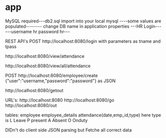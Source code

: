 # app
MySQL required---db2.sql import into your local mysql ----some values are populated--------
change DB name in application properties
---HR Login---
  ---username hr password hr---
 
 
 REST API's
    POST http://localhost:8080/login
   with parameters as tname and tpass 
  
  http://localhost:8080/view/attendance
  
  http://localhost:8080/view/all/attendance
  
  POST http://localhost:8080/employee/create
   {"user":"username,"password":"password"} as JSON
  
   http://localhost:8080/getout
   
URL's:
  http://localhost:8080
  http://localhost:8080/go
  http://localhost:8080/out
  
tables:
employee
employee_details
attendance(date,emp_id,type) here type is L Leave P present A Absent O Onduty

DIDn't do client side JSON parsing  but Fetche all correct data
